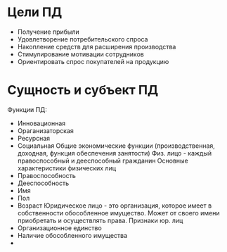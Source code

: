 # Цели ПД
- Получение прибыли
- Удовлетворение потребительского спроса
- Накопление средств для расширения производства
- Стимулирование мотивации сотрудников
- Ориентировать спрос покупателей на продукцию
# Сущность и субъект ПД
Функции ПД:
- Инновационная
- Ораганизаторская
- Ресурсная
- Социальная
Общие экономические функции (производственная, доходная, функция обеспечения занятости)
Физ. лицо - каждый правоспособный и дееспособный гражданин
Основные характеристики физических лиц
- Правоспособность
- Дееспособность
- Имя
- Пол
- Возраст
Юридическое лицо - это организация, которое имеет в собственности обособленное имущество. Может от своего имени приобретать и осуществлять права.
Признаки юр. лиц
- Организационное единство
- Наличие обособленного имущества
- 
